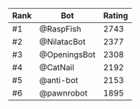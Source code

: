 Rank|Bot|Rating
---|---|---
#1|@RaspFish|2743
#2|@NilatacBot|2377
#3|@OpeningsBot|2308
#4|@CatNail|2192
#5|@anti-bot|2153
#6|@pawnrobot|1895
